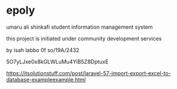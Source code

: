 # epoly
umaru ali shinkafi student information management system

this project is initiated under community development services

by isah labbo 0f so/19A/2432

5O7yLJxe0x8kGLWLuMu4YiB5Z8DptuxE


https://itsolutionstuff.com/post/laravel-57-import-export-excel-to-database-exampleexample.html